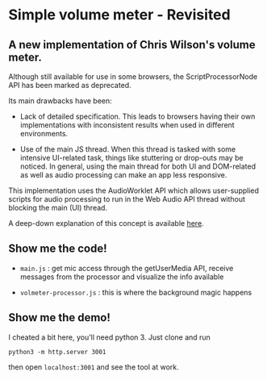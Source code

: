 # Simple volume meter - Revisited

## A new implementation of Chris Wilson's volume meter.

Although still available for use in some browsers,
the ScriptProcessorNode API has been marked as deprecated.

Its main drawbacks have been:

* Lack of detailed specification. This leads to browsers having their own implementations with inconsistent results when used in different environments.

* Use of the main JS thread. When this thread is tasked with some intensive
UI-related task, things like stuttering or drop-outs may be noticed.
In general, using the main thread for both UI and DOM-related as well as audio
processing can make an app less responsive.

This implementation uses the AudioWorklet API which allows user-supplied
scripts for audio processing to run in the Web Audio API thread without
blocking the main (UI) thread.

A deep-down explanation of this concept is available 
[here](https://developers.google.com/web/updates/2017/12/audio-worklet).

## Show me the code!

* `main.js` :
get mic access through the getUserMedia API, receive messages
from the processor and visualize the info available

* `volmeter-processor.js` :
this is where the background magic happens

## Show me the demo!

I cheated a bit here, you'll need python 3. Just clone and run

`python3 -m http.server 3001`

then open `localhost:3001` and see the tool at work.